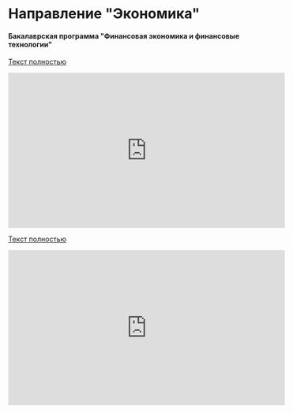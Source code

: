 # Направление "Экономика" 



#### Бакалаврская программа "Финансовая экономика и финансовые технологии"

[Текст полностью](../dod/sarkisyan.md)

<iframe width="560" height="315" src="https://www.youtube.com/embed/D3TJfnFUxOE" frameborder="0" allow="accelerometer; autoplay; encrypted-media; gyroscope; picture-in-picture" allowfullscreen></iframe>


[Текст полностью](../dod/kazachkov.md)

<iframe width="560" height="315" src="https://www.youtube.com/embed/GmMpM550kkM" frameborder="0" allow="accelerometer; autoplay; encrypted-media; gyroscope; picture-in-picture" allowfullscreen></iframe>
